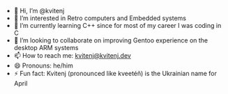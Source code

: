 - 👋 Hi, I’m @kvitenj
- 👀 I’m interested in Retro computers and Embedded systems
- 🌱 I’m currently learning C++ since for most of my career I was coding in C
- 💞️ I’m looking to collaborate on improving Gentoo experience on the desktop ARM systems
- 📫 How to reach me: kvitenj@kvitenj.dev
- 😄 Pronouns: he/him
- ⚡ Fun fact: Kvitenj (pronounced like kveetéñ) is the Ukrainian name for April

<!---
kvitenj/kvitenj is a ✨ special ✨ repository because its `README.md` (this file) appears on your GitHub profile.
You can click the Preview link to take a look at your changes.
--->
